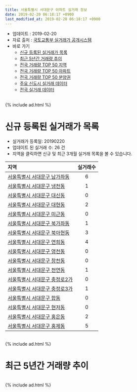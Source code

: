 ```yaml
---
title: 서울특별시 서대문구 아파트 실거래 정보
date: 2019-02-20 06:18:17 +0900
last_modified_at: 2019-02-20 06:18:17 +0900
---
```


* 업데이트 : 2019-02-20
* 자료 출처 : [국토교통부 실거래가 공개시스템](http://rt.molit.go.kr)
* 바로 가기
    * [신규 등록된 실거래가 목록](#신규-등록된-실거래가-목록)
    * [최근 5년간 거래량 추이](#최근-5년간-거래량-추이)
    * [전국 거래량 TOP 50 지역](https://inasie.github.io/apt-trade-info/최근-3개월-전국에서-가장-거래가-많이-발생한-지역)
    * [전국 거래량 TOP 50 아파트](https://inasie.github.io/apt-trade-info/최근-3개월-전국에서-가장-거래가-많이-발생한-아파트)
    * [전국 거래량 TOP 50 분양권](https://inasie.github.io/apt-trade-info/최근-3개월-전국에서-가장-거래가-많이-발생한-분양권)
    * [주요 신도시 실거래 데이터](https://inasie.github.io/apt-trade-info/주요-신도시)
    * [전국 실거래 데이터](https://inasie.github.io/apt-trade-info/전국)

<br>
{% include ad.html %}
<br>

# 신규 등록된 실거래가 목록
* 실거래가 등록일: 20190220
* 업데이트 된 실거래 수: 26 건
* 지역을 클릭하면 신규 및 최근 3개월 실거래 목록을 볼 수 있습니다.


|지역|실거래수|
|:---|:---:|
|[서울특별시 서대문구 남가좌동](https://inasie.github.io/apt-trade-info/서울특별시-서대문구-남가좌동)|6|
|[서울특별시 서대문구 냉천동](https://inasie.github.io/apt-trade-info/서울특별시-서대문구-냉천동)|1|
|[서울특별시 서대문구 대신동](https://inasie.github.io/apt-trade-info/서울특별시-서대문구-대신동)|0|
|[서울특별시 서대문구 대현동](https://inasie.github.io/apt-trade-info/서울특별시-서대문구-대현동)|2|
|[서울특별시 서대문구 미근동](https://inasie.github.io/apt-trade-info/서울특별시-서대문구-미근동)|0|
|[서울특별시 서대문구 북가좌동](https://inasie.github.io/apt-trade-info/서울특별시-서대문구-북가좌동)|1|
|[서울특별시 서대문구 북아현동](https://inasie.github.io/apt-trade-info/서울특별시-서대문구-북아현동)|3|
|[서울특별시 서대문구 연희동](https://inasie.github.io/apt-trade-info/서울특별시-서대문구-연희동)|4|
|[서울특별시 서대문구 영천동](https://inasie.github.io/apt-trade-info/서울특별시-서대문구-영천동)|0|
|[서울특별시 서대문구 창천동](https://inasie.github.io/apt-trade-info/서울특별시-서대문구-창천동)|0|
|[서울특별시 서대문구 천연동](https://inasie.github.io/apt-trade-info/서울특별시-서대문구-천연동)|1|
|[서울특별시 서대문구 충정로2가](https://inasie.github.io/apt-trade-info/서울특별시-서대문구-충정로2가)|0|
|[서울특별시 서대문구 충정로3가](https://inasie.github.io/apt-trade-info/서울특별시-서대문구-충정로3가)|1|
|[서울특별시 서대문구 합동](https://inasie.github.io/apt-trade-info/서울특별시-서대문구-합동)|0|
|[서울특별시 서대문구 현저동](https://inasie.github.io/apt-trade-info/서울특별시-서대문구-현저동)|0|
|[서울특별시 서대문구 홍은동](https://inasie.github.io/apt-trade-info/서울특별시-서대문구-홍은동)|2|
|[서울특별시 서대문구 홍제동](https://inasie.github.io/apt-trade-info/서울특별시-서대문구-홍제동)|5|


<br>
{% include ad.html %}
<br>

# 최근 5년간 거래량 추이


<div style="width:100%;">
    <canvas id="deal_progress" height="200"></canvas>
</div>

<script>
new Chart(document.getElementById("deal_progress"), {
    type: 'line',
    data: {
        labels: ['201402','201403','201404','201405','201406','201407','201408','201409','201410','201411','201412','201501','201502','201503','201504','201505','201506','201507','201508','201509','201510','201511','201512','201601','201602','201603','201604','201605','201606','201607','201608','201609','201610','201611','201612','201701','201702','201703','201704','201705','201706','201707','201708','201709','201710','201711','201712','201801','201802','201803','201804','201805','201806','201807','201808','201809','201810','201811','201812','201901','201902'],
        datasets: [{
            label: '매매',
            pointRadius: 1,
            data: [196, 218, 148, 152, 147, 176, 258, 232, 248, 179, 173, 301, 251, 412, 342, 283, 320, 301, 258, 243, 272, 195, 148, 181, 235, 402, 377, 287, 325, 353, 308, 310, 325, 197, 139, 115, 175, 204, 211, 322, 389, 390, 218, 249, 218, 247, 265, 466, 347, 338, 201, 164, 205, 219, 462, 215, 112, 52, 45, 46, 6],
            borderColor: "rgba(255, 201, 14, 1)",
            backgroundColor: "rgba(255, 201, 14, 0.5)",
            fill: false,
            lineTension: 0
        },{
            label: '전월세',
            pointRadius: 1,
            data: [318, 316, 265, 257, 228, 271, 313, 309, 428, 351, 319, 379, 276, 349, 222, 233, 268, 306, 311, 312, 395, 387, 487, 392, 308, 303, 270, 227, 225, 221, 234, 255, 343, 290, 377, 377, 429, 284, 235, 306, 306, 283, 329, 343, 326, 381, 435, 461, 400, 405, 288, 276, 255, 260, 243, 241, 267, 249, 279, 279, 71],
            borderColor: "rgba(0, 141, 185, 1)",
            backgroundColor: "rgba(0, 141, 185, 0.5)",
            fill: false,
            lineTension: 0
        }
        ]
    },
    options: {
        responsive: true,
        title: {
            display: false
        },
        tooltips: {
            mode: 'index',
            intersect: false
        },
        hover: {
            mode: 'nearest',
            intersect: true
        },
        scales: {
            xAxes: [{
                display: true,
                scaleLabel: {
                    display: true,
                    labelString: '년/월'
                }
            }],
            yAxes: [{
                display: true,
                ticks: {
                    suggestedMin: 0,
                },
                scaleLabel: {
                    display: true,
                    labelString: '실거래 수'
                }
            }]
        }
    }
});

</script>


<br>
{% include ad.html %}
<br>

